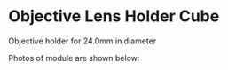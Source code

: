 # Objective Lens Holder Cube

Objective holder for 24.0mm in diameter 

Photos of module are shown below:
